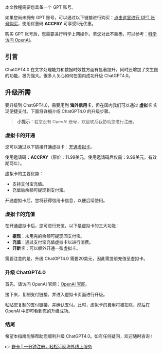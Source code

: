本文教程需要您具备一个 GPT 账号。

如果您尚未拥有 GPT 账号，可以通过以下链接进行购买：[点击这里进行 GPT 账号购买](https://bit.ly/bewildcard)，使用优惠码 **ACCPAY** 可享受5元优惠。

购买 GPT 账号后，您需要进行科学上网操作。若您对此不熟悉，可以参考：[科学访问 OpenAI](https://bit.ly/bewildcard)。

## 引言

ChatGPT4.0 在文字处理能力和数据时效性方面有显著提升，同时还增加了文生图的功能，极为强大。很多人关心如何在国内成功升级 ChatGPT4.0。

## 升级所需

要升级到 ChatGPT4.0，需要用到 **海外信用卡**，但在国内我们可以通过 **虚拟卡** 实现便捷支付。下面将详细介绍 ChatGPT4.0 的升级步骤。

> **小提示**：若您没有 OpenAI 账号，欢迎联系我协助您进行注册。

### 虚拟卡的开通

您可以通过以下链接开通虚拟卡：[开通虚拟卡](https://bit.ly/bewildcard)。

使用邀请码：**ACCPAY**（原价：11.99美元，使用邀请码后仅需：9.99美元，有效期两年）。

虚拟卡的主要优势：
- 支持支付宝充值。
- 充值后余额可提现到支付宝。

开通虚拟卡后，您将获得信用卡信息，以便后续使用。

### 虚拟卡的充值

在开通虚拟卡后，您可进行充值。以下是虚拟卡的三大功能：
- **提现**：未用完的余额可提现回支付宝。
- **充值**：通过支付宝充值虚拟卡以进行消费。
- **开新卡**：可以额外开通一张虚拟卡。

需要注意的是，升级 ChatGPT4.0 需要20美元，因此需提前充值至虚拟卡。

### 升级 ChatGPT4.0

首先，请访问 OpenAI 官网：[OpenAI 官网](https://chat.openai.com/)。

接下来，复制支付链接，并进入虚拟卡页面进行升级。

粘贴您复制的支付链接，并确认支付。此时，虚拟卡的费用将被扣除，然后在 OpenAI 中即可看到您的升级成功。

### 结尾

希望本指南能够帮助您顺利升级 ChatGPT4.0。如有任何疑问，欢迎随时咨询！

👉 [野卡 | 一分钟注册，轻松订阅海外线上服务](https://bit.ly/bewildcard)